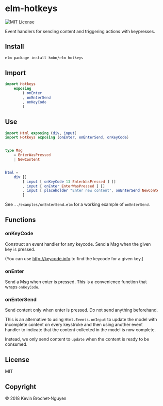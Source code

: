 # elm-hotkeys

[![MIT License](https://img.shields.io/github/license/kmbn/elm-hotkeys.svg?style=flat-square)](https://raw.githubusercontent.com/kmbn/elm-hotkeys/master/LICENSE)

Event handlers for sending content and triggering actions with keypresses.

## Install
```bash
elm package install kmbn/elm-hotkeys
```

## Import
```elm
import Hotkeys
    exposing
        ( onEnter
        , onEnterSend
        , onKeyCode
        )
```

## Use
```elm
import Html exposing (div, input)
import Hotkeys exposing (onEnter, onEnterSend, onKeyCode)


type Msg
    = EnterWasPressed
    | NewContent


html =
    div []
        [ input [ onKeyCode 13 EnterWasPressed ] []
        , input [ onEnter EnterWasPressed ] []
        , input [ placeholder "Enter new content", onEnterSend NewContent ] []
        ]
```

See `../examples/onEnterSend.elm` for a working example of `onEnterSend`.

## Functions
### onKeyCode
Construct an event handler for any keycode. Send a Msg when the given key is pressed.

(You can use [<http://keycode.info>](http://keycode.info) to find the keycode for a given key.)

### onEnter
Send a Msg when enter is pressed. This is a convenience function that wraps `onKeyCode`.

### onEnterSend
Send content only when enter is pressed. Do not send anything beforehand.

This is an alternative to using `Html.Events.onInput` to update the model with incomplete content on every keystroke and then using another event handler to indicate that the content collected in the model is now complete.

Instead, we only send content to `update` when the content is ready to be consumed.

## License
MIT

## Copyright
&copy; 2018 Kevin Brochet-Nguyen